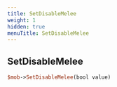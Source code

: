 ```yaml
---
title: SetDisableMelee
weight: 1
hidden: true
menuTitle: SetDisableMelee
---
```

## SetDisableMelee
```perl
$mob->SetDisableMelee(bool value)
```